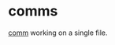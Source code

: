 # comms

[comm][1] working on a single file.

[1]:https://www.man7.org/linux/man-pages/man1/comm.1.html
